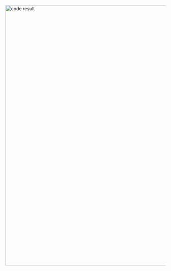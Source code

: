 
<img width="816" alt="code result" src="https://github.com/MihaelaGuja/Popular-collections-with-flex-box/assets/104502298/9b392849-18b4-46ed-b87d-9493dd089ff3">
